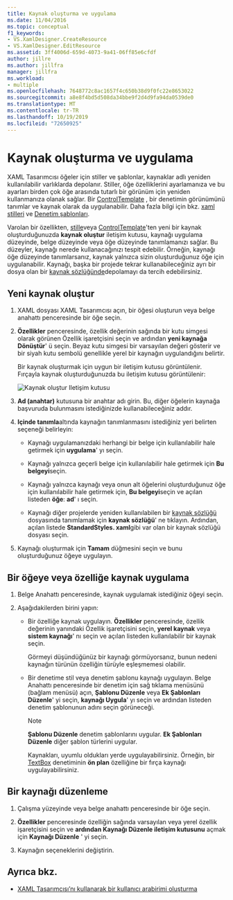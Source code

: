 ```yaml
---
title: Kaynak oluşturma ve uygulama
ms.date: 11/04/2016
ms.topic: conceptual
f1_keywords:
- VS.XamlDesigner.CreateResource
- VS.XamlDesigner.EditResource
ms.assetid: 3ff4006d-659d-4073-9a41-06ff85e6cfdf
author: jillre
ms.author: jillfra
manager: jillfra
ms.workload:
- multiple
ms.openlocfilehash: 7648772c8ac1657f4c650b38d9f0fc22e8653022
ms.sourcegitcommit: a8e8f4bd5d508da34bbe9f2d4d9fa94da0539de0
ms.translationtype: MT
ms.contentlocale: tr-TR
ms.lasthandoff: 10/19/2019
ms.locfileid: "72650925"
---
```

# <a name="how-to-create-and-apply-a-resource"></a>Kaynak oluşturma ve uygulama

XAML Tasarımcısı öğeler için stiller ve şablonlar, kaynaklar adlı yeniden kullanılabilir varlıklarda depolanır. Stiller, öğe özelliklerini ayarlamanıza ve bu ayarları birden çok öğe arasında tutarlı bir görünüm için yeniden kullanmanıza olanak sağlar. Bir [ControlTemplate](xref:Windows.UI.Xaml.Controls.ControlTemplate) , bir denetimin görünümünü tanımlar ve kaynak olarak da uygulanabilir. Daha fazla bilgi için bkz. [xaml stilleri](/windows/uwp/design/controls-and-patterns/xaml-styles) ve [Denetim şablonları](/windows/uwp/design/controls-and-patterns/control-templates).

Varolan bir özellikten, [stille](xref:Windows.UI.Xaml.Style)veya [ControlTemplate](xref:Windows.UI.Xaml.Controls.ControlTemplate)'ten yeni bir kaynak oluşturduğunuzda **kaynak oluştur** iletişim kutusu, kaynağı uygulama düzeyinde, belge düzeyinde veya öğe düzeyinde tanımlamanızı sağlar. Bu düzeyler, kaynağı nerede kullanacağınızı tespit edebilir. Örneğin, kaynağı öğe düzeyinde tanımlarsanız, kaynak yalnızca sizin oluşturduğunuz öğe için uygulanabilir. Kaynağı, başka bir projede tekrar kullanabileceğiniz ayrı bir dosya olan bir [kaynak sözlüğünde](/windows/uwp/design/controls-and-patterns/resourcedictionary-and-xaml-resource-references)depolamayı da tercih edebilirsiniz.

## <a name="create-a-new-resource"></a>Yeni kaynak oluştur

1. XAML dosyası XAML Tasarımcısı açın, bir öğesi oluşturun veya belge anahattı penceresinde bir öğe seçin.

2. **Özellikler** penceresinde, özellik değerinin sağında bir kutu simgesi olarak görünen Özellik işaretçisini seçin ve ardından **yeni kaynağa Dönüştür**' ü seçin. Beyaz kutu simgesi bir varsayılan değeri gösterir ve bir siyah kutu sembolü genellikle yerel bir kaynağın uygulandığını belirtir.

     Bir kaynak oluşturmak için uygun bir iletişim kutusu görüntülenir. Fırçayla kaynak oluşturduğunuzda bu iletişim kutusu görüntülenir:

     ![Kaynak oluştur Iletişim kutusu](../designers/media/xaml_create_resource.png)

3. **Ad (anahtar)** kutusuna bir anahtar adı girin. Bu, diğer öğelerin kaynağa başvuruda bulunmasını istediğinizde kullanabileceğiniz addır.

4. **Içinde tanımla**altında kaynağın tanımlanmasını istediğiniz yeri belirten seçeneği belirleyin:

    - Kaynağı uygulamanızdaki herhangi bir belge için kullanılabilir hale getirmek için **uygulama**' yı seçin.

    - Kaynağı yalnızca geçerli belge için kullanılabilir hale getirmek için **Bu belgeyi**seçin.

    - Kaynağı yalnızca kaynağı veya onun alt öğelerini oluşturduğunuz öğe için kullanılabilir hale getirmek için, **Bu belgeyi**seçin ve açılan listeden **öğe**: **ad**' ı seçin.

    - Kaynağı diğer projelerde yeniden kullanılabilen bir [kaynak sözlüğü](/windows/uwp/design/controls-and-patterns/resourcedictionary-and-xaml-resource-references) dosyasında tanımlamak için **kaynak sözlüğü**' ne tıklayın. Ardından, açılan listede **StandardStyles. xaml**gibi var olan bir kaynak sözlüğü dosyası seçin.

5. Kaynağı oluşturmak için **Tamam** düğmesini seçin ve bunu oluşturduğunuz öğeye uygulayın.

## <a name="apply-a-resource-to-an-element-or-property"></a>Bir öğeye veya özelliğe kaynak uygulama

1. Belge Anahattı penceresinde, kaynak uygulamak istediğiniz öğeyi seçin.

2. Aşağıdakilerden birini yapın:

   - Bir özelliğe kaynak uygulayın. **Özellikler** penceresinde, özellik değerinin yanındaki Özellik işaretçisini seçin, **yerel kaynak** veya **sistem kaynağı**' nı seçin ve açılan listeden kullanılabilir bir kaynak seçin.

      Görmeyi düşündüğünüz bir kaynağı görmüyorsanız, bunun nedeni kaynağın türünün özelliğin türüyle eşleşmemesi olabilir.

   - Bir denetime stil veya denetim şablonu kaynağı uygulayın. Belge Anahattı penceresinde bir denetim için sağ tıklama menüsünü (bağlam menüsü) açın, **Şablonu Düzenle** veya **Ek Şablonları Düzenle**' yi seçin, **kaynağı Uygula**' yı seçin ve ardından listeden denetim şablonunun adını seçin görüneceği.

     > [!NOTE]
     > **Şablonu Düzenle** denetim şablonlarını uygular. **Ek Şablonları Düzenle** diğer şablon türlerini uygular.

     Kaynakları, uyumlu oldukları yerde uygulayabilirsiniz. Örneğin, bir [TextBox](xref:Windows.UI.Xaml.Controls.TextBox) denetiminin **ön plan** özelliğine bir fırça kaynağı uygulayabilirsiniz.

## <a name="edit-a-resource"></a>Bir kaynağı düzenleme

1. Çalışma yüzeyinde veya belge anahattı penceresinde bir öğe seçin.

2. **Özellikler** penceresinde özelliğin sağında varsayılan veya yerel özellik işaretçisini seçin ve **ardından Kaynağı Düzenle iletişim kutusunu** açmak için **Kaynağı Düzenle** ' yi seçin.

3. Kaynağın seçeneklerini değiştirin.

## <a name="see-also"></a>Ayrıca bkz.

- [XAML Tasarımcısı’nı kullanarak bir kullanıcı arabirimi oluşturma](../xaml-tools/creating-a-ui-by-using-xaml-designer-in-visual-studio.md)
